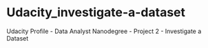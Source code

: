 # Udacity_investigate-a-dataset
Udacity Profile - Data Analyst Nanodegree - Project 2 - Investigate a Dataset
